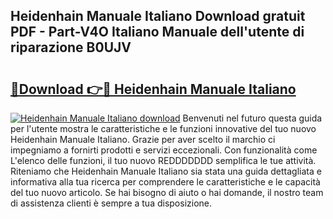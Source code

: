 ## Heidenhain Manuale Italiano Download gratuit PDF - Part-V4O Italiano Manuale dell'utente di riparazione B0UJV

# <h2><a href="http://dfcjh0.blite.top/?on=Heidenhain+Manuale+Italiano">🔗Download 👉🔴 Heidenhain Manuale Italiano</a></h2>

[![Heidenhain Manuale Italiano download](https://i.imgur.com/lujVjoI.png)](http://dfcjh0.blite.top/?on=Heidenhain+Manuale+Italiano)
Benvenuti nel futuro questa guida per l'utente mostra le caratteristiche e le funzioni innovative del tuo nuovo Heidenhain Manuale Italiano. Grazie per aver scelto il marchio ci impegniamo a fornirti prodotti e servizi eccezionali. Con funzionalità come L'elenco delle funzioni, il tuo nuovo REDDDDDDD semplifica le tue attività. Riteniamo che Heidenhain Manuale Italiano sia stata una guida dettagliata e informativa alla tua ricerca per comprendere le caratteristiche e le capacità del tuo nuovo articolo. Se hai bisogno di aiuto o hai domande, il nostro team di assistenza clienti è sempre a tua disposizione.
